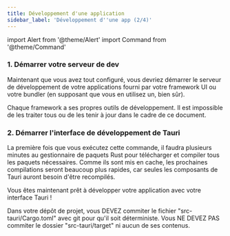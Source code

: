 ```yaml
---
title: Développement d'une application
sidebar_label: 'Développement d''une app (2/4)'
---
```


import Alert from '@theme/Alert' import Command from '@theme/Command'

### 1. Démarrer votre serveur de dev

Maintenant que vous avez tout configuré, vous devriez démarrer le serveur de développement de votre applications fourni par votre framework UI ou votre bundler (en supposant que vous en utilisez un, bien sûr).

<Alert title="Note">
Chaque framework a ses propres outils de développement. Il est impossible de les traiter tous ou de les tenir à jour dans le cadre de ce document.
</Alert>

### 2. Démarrer l'interface de développement de Tauri

<Command name="dev" />

La première fois que vous exécutez cette commande, il faudra plusieurs minutes au gestionnaire de paquets Rust pour télécharger et compiler tous les paquets nécessaires. Comme ils sont mis en cache, les prochaines compilations seront beaucoup plus rapides, car seules les composants de Tauri auront besoin d'être recompilés.

Vous êtes maintenant prêt à développer votre application avec votre interface Tauri !

<Alert title="Une note sur Cargo.toml et le contrôle de la source" icon="info-alt">
  Dans votre dépôt de projet, vous DEVEZ commiter le fichier "src-tauri/Cargo.toml" avec git pour qu'il soit déterministe. Vous NE DEVEZ PAS commiter le dossier "src-tauri/target" ni aucun de ses contenus.
</Alert>
